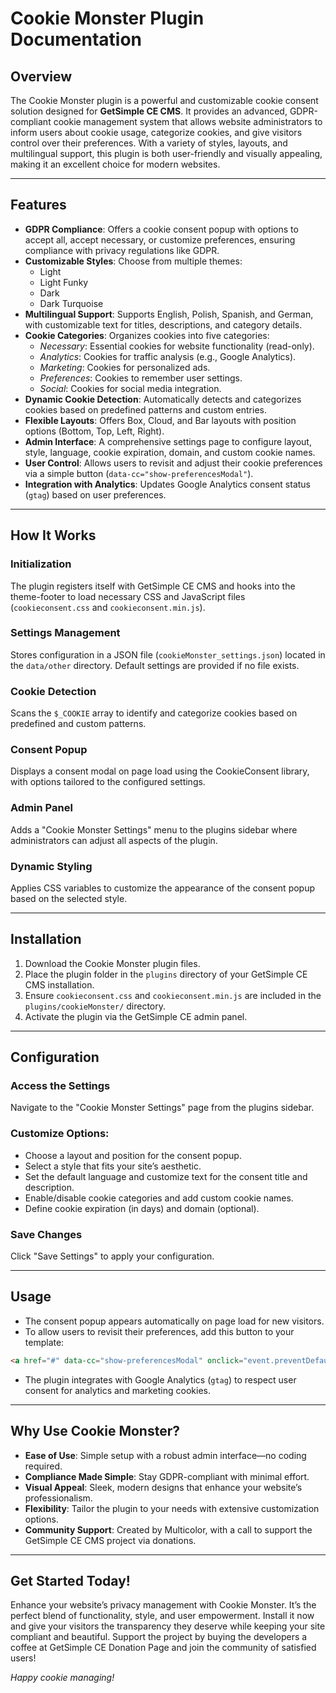 # Cookie Monster Plugin Documentation

## Overview
The Cookie Monster plugin is a powerful and customizable cookie consent solution designed for **GetSimple CE CMS**. It provides an advanced, GDPR-compliant cookie management system that allows website administrators to inform users about cookie usage, categorize cookies, and give visitors control over their preferences. With a variety of styles, layouts, and multilingual support, this plugin is both user-friendly and visually appealing, making it an excellent choice for modern websites.

---

## Features

- **GDPR Compliance**: Offers a cookie consent popup with options to accept all, accept necessary, or customize preferences, ensuring compliance with privacy regulations like GDPR.
- **Customizable Styles**: Choose from multiple themes:
  - Light
  - Light Funky
  - Dark
  - Dark Turquoise
- **Multilingual Support**: Supports English, Polish, Spanish, and German, with customizable text for titles, descriptions, and category details.
- **Cookie Categories**: Organizes cookies into five categories:
  - *Necessary*: Essential cookies for website functionality (read-only).
  - *Analytics*: Cookies for traffic analysis (e.g., Google Analytics).
  - *Marketing*: Cookies for personalized ads.
  - *Preferences*: Cookies to remember user settings.
  - *Social*: Cookies for social media integration.
- **Dynamic Cookie Detection**: Automatically detects and categorizes cookies based on predefined patterns and custom entries.
- **Flexible Layouts**: Offers Box, Cloud, and Bar layouts with position options (Bottom, Top, Left, Right).
- **Admin Interface**: A comprehensive settings page to configure layout, style, language, cookie expiration, domain, and custom cookie names.
- **User Control**: Allows users to revisit and adjust their cookie preferences via a simple button (`data-cc="show-preferencesModal"`).
- **Integration with Analytics**: Updates Google Analytics consent status (`gtag`) based on user preferences.

---

## How It Works

### Initialization
The plugin registers itself with GetSimple CE CMS and hooks into the theme-footer to load necessary CSS and JavaScript files (`cookieconsent.css` and `cookieconsent.min.js`).

### Settings Management
Stores configuration in a JSON file (`cookieMonster_settings.json`) located in the `data/other` directory. Default settings are provided if no file exists.

### Cookie Detection
Scans the `$_COOKIE` array to identify and categorize cookies based on predefined and custom patterns.

### Consent Popup
Displays a consent modal on page load using the CookieConsent library, with options tailored to the configured settings.

### Admin Panel
Adds a "Cookie Monster Settings" menu to the plugins sidebar where administrators can adjust all aspects of the plugin.

### Dynamic Styling
Applies CSS variables to customize the appearance of the consent popup based on the selected style.

---

## Installation

1. Download the Cookie Monster plugin files.
2. Place the plugin folder in the `plugins` directory of your GetSimple CE CMS installation.
3. Ensure `cookieconsent.css` and `cookieconsent.min.js` are included in the `plugins/cookieMonster/` directory.
4. Activate the plugin via the GetSimple CE admin panel.

---

## Configuration

### Access the Settings
Navigate to the "Cookie Monster Settings" page from the plugins sidebar.

### Customize Options:
- Choose a layout and position for the consent popup.
- Select a style that fits your site’s aesthetic.
- Set the default language and customize text for the consent title and description.
- Enable/disable cookie categories and add custom cookie names.
- Define cookie expiration (in days) and domain (optional).

### Save Changes
Click "Save Settings" to apply your configuration.

---

## Usage

- The consent popup appears automatically on page load for new visitors.
- To allow users to revisit their preferences, add this button to your template:

```html
<a href="#" data-cc="show-preferencesModal" onclick="event.preventDefault()">Cookie Preferences</a>
```

- The plugin integrates with Google Analytics (`gtag`) to respect user consent for analytics and marketing cookies.

---

## Why Use Cookie Monster?

- **Ease of Use**: Simple setup with a robust admin interface—no coding required.
- **Compliance Made Simple**: Stay GDPR-compliant with minimal effort.
- **Visual Appeal**: Sleek, modern designs that enhance your website’s professionalism.
- **Flexibility**: Tailor the plugin to your needs with extensive customization options.
- **Community Support**: Created by Multicolor, with a call to support the GetSimple CE CMS project via donations.

---

## Get Started Today!

Enhance your website’s privacy management with Cookie Monster. It’s the perfect blend of functionality, style, and user empowerment. Install it now and give your visitors the transparency they deserve while keeping your site compliant and beautiful. Support the project by buying the developers a coffee at GetSimple CE Donation Page and join the community of satisfied users!

*Happy cookie managing!*

 
